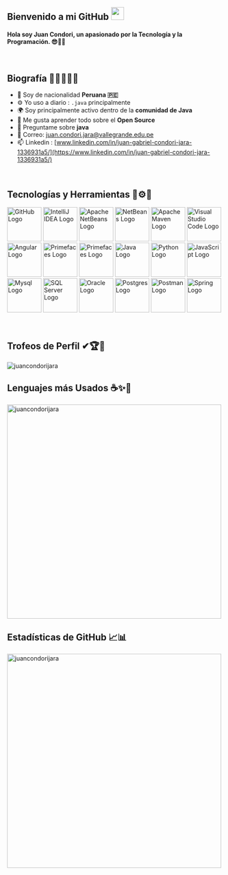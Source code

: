 ## Bienvenido a mi GitHub <img src="https://raw.githubusercontent.com/MartinHeinz/MartinHeinz/master/wave.gif" width="30px">
#### Hola soy **Juan Condori**, un apasionado por la Tecnología y la Programación. 😎👨‍💻

</br>

## Biografía 👨‍🎓😎👨‍💻
- 🏢 Soy de nacionalidad **Peruana 🇵🇪**
- ⚙️ Yo uso a diario : `.java` principalmente
- 🌍 Soy principalmente activo dentro de la **comunidad de Java**
- 🌱 Me gusta aprender todo sobre el **Open Source**
- 💬 Preguntame sobre **java**
- 📧 Correo: [juan.condori.jara@vallegrande.edu.pe](mailto:juan.condori.jara@vallegrande.edu.pe)
- 📫 Linkedin : [www.linkedin.com/in/juan-gabriel-condori-jara-1336931a5/](https://www.linkedin.com/in/juan-gabriel-condori-jara-1336931a5/)

</br>

## Tecnologías y Herramientas 🧰⚙💼
<img src="https://www.vectorlogo.zone/logos/github/github-tile.svg" alt="GitHub Logo" width="80" height="80"/> <img src="https://upload.wikimedia.org/wikipedia/commons/9/9c/IntelliJ_IDEA_Icon.svg" alt="IntelliJ IDEA Logo" width="80" height="80"/> <img src="https://upload.wikimedia.org/wikipedia/commons/9/98/Apache_NetBeans_Logo.svg" alt="Apache NetBeans Logo" width="80" height="80"/> <img src="https://dosideas.com/images/stories/java/netbeans.png" alt="NetBeans Logo" width="80" height="80"/> <img src="https://editorconfig.org/logos/maven.png" alt="Apache Maven Logo" width="80" height="80"/> <img src="https://cdn.worldvectorlogo.com/logos/visual-studio-code-1.svg" alt="Visual Studio Code Logo" width="80" height="80"/> <img src="https://upload.wikimedia.org/wikipedia/commons/c/cf/Angular_full_color_logo.svg" alt="Angular Logo" width="80" height="80"/> <img src="https://i.pinimg.com/564x/c9/e1/3e/c9e13e45b4541c050a8349214f77b431.jpg" alt="Primefaces Logo" width="80" height="80"/> <img src="https://static.javatpoint.com/primefaces/images/primefaces-tutorial.png" alt="Primefaces Logo" width="80" height="80"/> <img src="https://cdn.worldvectorlogo.com/logos/java.svg" alt="Java Logo" width="80" height="80"/> <img src="https://cdn.worldvectorlogo.com/logos/python-4.svg" alt="Python Logo" width="80" height="80"/> <img src="https://cdn.worldvectorlogo.com/logos/logo-javascript.svg" alt="JavaScript Logo" width="80" height="80"/> <img src="https://cdn.worldvectorlogo.com/logos/mysql-3.svg" alt="Mysql Logo" width="80" height="80"/> <img src="https://cdn.worldvectorlogo.com/logos/sql-server-magazine.svg" alt="SQL Server Logo" width="80" height="80"/> <img src="https://www.stickee.co.uk/wp-content/uploads/2016/11/oracle-logo.jpg" alt="Oracle Logo" width="80" height="80"/> <img src="https://cdn.worldvectorlogo.com/logos/postgresql.svg" alt="Postgres Logo" width="80" height="80"/> <img src="https://www.svgrepo.com/show/354202/postman-icon.svg" alt="Postman Logo" width="80" height="80"/> <img src="https://cdn.worldvectorlogo.com/logos/spring-3.svg" alt="Spring Logo" width="80" height="80"/>

</br>

## Trofeos de Perfil ✔🏆🥇
<img src="https://github-profile-trophy.vercel.app/?username=juancondorijara" alt="juancondorijara" />

</br>

## Lenguajes más Usados ☕✨📑
<img src="https://github-readme-stats.vercel.app/api/top-langs/?username=juancondorijara&locale=es&layout=compact" alt="juancondorijara" style="width: 500px;"/>

</br>

## Estadísticas de GitHub 📈📊
<img src="https://github-readme-stats.vercel.app/api?username=juancondorijara&show_icons=true&locale=es&theme=default" alt="juancondorijara" style="width: 500px;"/>



<!--
<img src="https://www.vectorlogo.zone/logos/github/github-tile.svg" alt="GitHub Logo" width="80" height="80"/>
<img src="https://upload.wikimedia.org/wikipedia/commons/9/9c/IntelliJ_IDEA_Icon.svg" alt="IntelliJ IDEA Logo" width="80" height="80"/>
<img src="https://upload.wikimedia.org/wikipedia/commons/9/98/Apache_NetBeans_Logo.svg" alt="Apache NetBeans Logo" width="80" height="80"/>
<img src="https://dosideas.com/images/stories/java/netbeans.png" alt="NetBeans Logo" width="80" height="80"/>
<img src="https://editorconfig.org/logos/maven.png" alt="Apache Maven Logo" width="80" height="80"/>
<img src="https://cdn.worldvectorlogo.com/logos/visual-studio-code-1.svg" alt="Visual Studio Code Logo" width="80" height="80"/>
<img src="https://upload.wikimedia.org/wikipedia/commons/c/cf/Angular_full_color_logo.svg" alt="Angular Logo" width="80" height="80"/>
<img src="https://i.pinimg.com/564x/c9/e1/3e/c9e13e45b4541c050a8349214f77b431.jpg" alt="Primefaces Logo" width="80" height="80"/>
<img src="https://static.javatpoint.com/primefaces/images/primefaces-tutorial.png" alt="Primefaces Logo" width="80" height="80"/>
<img src="https://cdn.worldvectorlogo.com/logos/java.svg" alt="Java Logo" width="80" height="80"/> 
<img src="https://cdn.worldvectorlogo.com/logos/python-4.svg" alt="Python Logo" width="80" height="80"/>
<img src="https://cdn.worldvectorlogo.com/logos/logo-javascript.svg" alt="JavaScript Logo" width="80" height="80"/>
<img src="https://cdn.worldvectorlogo.com/logos/mysql-3.svg" alt="Mysql Logo" width="80" height="80"/>
<img src="https://cdn.worldvectorlogo.com/logos/sql-server-magazine.svg" alt="SQL Server Logo" width="80" height="80"/>
<img src="https://www.stickee.co.uk/wp-content/uploads/2016/11/oracle-logo.jpg" alt="Oracle Logo" width="80" height="80"/>
<img src="https://cdn.worldvectorlogo.com/logos/postgresql.svg" alt="Postgres Logo" width="80" height="80"/>
<img src="https://www.svgrepo.com/show/354202/postman-icon.svg" alt="Postman Logo" width="80" height="80"/>
<img src="https://cdn.worldvectorlogo.com/logos/spring-3.svg" alt="Spring Logo" width="80" height="80"/>

**juancondorijara/juancondorijara** is a ✨ _special_ ✨ repository because its `README.md` (this file) appears on your GitHub profile.
Here are some ideas to get you started:
- 🔭 I’m currently working on ...
- 🌱 I’m currently learning ...
- 👯 I’m looking to collaborate on ...
- 🤔 I’m looking for help with ...
- 💬 Ask me about ...
- 📫 How to reach me: ...
- 😄 Pronouns: ...
- ⚡ Fun fact: ...

https://github.com/anuraghazra/github-readme-stats
-->
